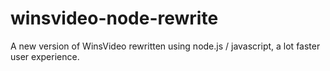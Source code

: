 # winsvideo-node-rewrite
A new version of WinsVideo rewritten using node.js / javascript, a lot faster user experience. 

